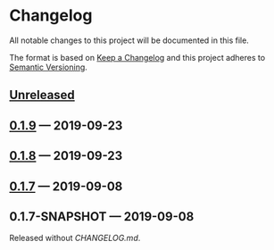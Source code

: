 # Changelog

All notable changes to this project will be documented in this file.

The format is based on [Keep a Changelog](http://keepachangelog.com)
and this project adheres to 
[Semantic Versioning](http://semver.org/spec/v2.0.0.html).


## [Unreleased]

## [0.1.9] — 2019-09-23

## [0.1.8] — 2019-09-23

## [0.1.7] — 2019-09-08

## 0.1.7-SNAPSHOT — 2019-09-08
Released without _CHANGELOG.md_.


[0.1.7]: https://github.com/b-social/zebra/compare/0.1.7-SNAPSHOT...0.1.7
[0.1.8]: https://github.com/b-social/zebra/compare/0.1.7...0.1.8
[0.1.9]: https://github.com/b-social/zebra/compare/0.1.8...0.1.9
[Unreleased]: https://github.com/b-social/zebra/compare/0.1.9...HEAD
